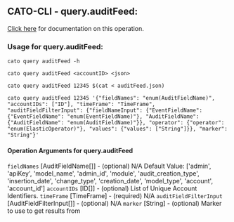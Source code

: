 
## CATO-CLI - query.auditFeed:
[Click here](https://api.catonetworks.com/documentation/#query-auditFeed) for documentation on this operation.

### Usage for query.auditFeed:

`cato query auditFeed -h`

`cato query auditFeed <accountID> <json>`

`cato query auditFeed 12345 $(cat < auditFeed.json)`

`cato query auditFeed 12345 '{"fieldNames": "enum(AuditFieldName)", "accountIDs": ["ID"], "timeFrame": "TimeFrame", "auditFieldFilterInput": {"fieldNameInput": {"EventFieldName": {"EventFieldName": "enum(EventFieldName)"}, "AuditFieldName": {"AuditFieldName": "enum(AuditFieldName)"}}, "operator": {"operator": "enum(ElasticOperator)"}, "values": {"values": ["String"]}}, "marker": "String"}'`

#### Operation Arguments for query.auditFeed ####
`fieldNames` [AuditFieldName[]] - (optional) N/A Default Value: ['admin', 'apiKey', 'model_name', 'admin_id', 'module', 'audit_creation_type', 'insertion_date', 'change_type', 'creation_date', 'model_type', 'account', 'account_id']
`accountIDs` [ID[]] - (optional) List of Unique Account Identifiers. 
`timeFrame` [TimeFrame] - (required) N/A 
`auditFieldFilterInput` [AuditFieldFilterInput[]] - (optional) N/A 
`marker` [String] - (optional) Marker to use to get results from 
